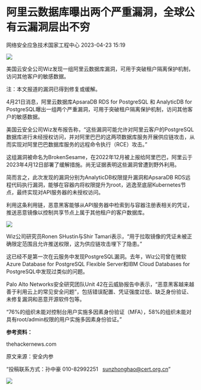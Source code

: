 #  阿里云数据库曝出两个严重漏洞，全球公有云漏洞层出不穷   
 网络安全应急技术国家工程中心   2023-04-23 15:19  
  
![](https://mmbiz.qpic.cn/mmbiz_png/GoUrACT176moiaTIO9YibpTftDgw80ia9IascTWDibQSwjE36ticriaktJvDsfxEtEeKqrF6UNy7Gt7ECGZiatZsGf9Xg/640?wx_fmt=png "")  
  
美国云安全公司Wiz发现一组阿里云数据库漏洞，可用于突破租户隔离保护机制，访问其他客户的敏感数据。  
  
注：本文报道的漏洞已得到修复或缓解。  
  
4月21日消息，阿里云数据库ApsaraDB RDS for PostgreSQL 和 AnalyticDB for PostgreSQL曝出一组两个严重漏洞，可用于突破租户隔离保护机制，访问其他客户的敏感数据。  
  
美国云安全公司Wiz发布报告称，“这些漏洞可能允许对阿里云客户的PostgreSQL数据库进行未经授权访问，并对阿里巴巴的这两项数据库服务开展供应链攻击，从而实现对阿里巴巴数据库服务的远程命令执行（RCE）攻击。”  
  
这组漏洞被命名为BrokenSesame，在2022年12月被上报给阿里巴巴，阿里云于2023年4月12日部署了缓解措施。尚无证据表明这些漏洞曾遭到野外利用。  
  
简而言之，此次发现的漏洞分别为AnalyticDB权限提升漏洞和ApsaraDB RDS远程代码执行漏洞，能够在容器内将权限提升为root，逃逸至底层Kubernetes节点，最终实现对API服务器的未授权访问。  
  
利用这条利用链，恶意黑客能够从API服务器中检索到与容器注册表相关的凭证，推送恶意镜像以控制共享节点上属于其他租户的客户数据库。  
  
![](https://mmbiz.qpic.cn/sz_mmbiz_png/FzZb53e8g7v8HqmBggD7NH2aIwiarOFZ9Zkk6cy5C0lHNhJrDd0HuzicWWEEIDgNRaicf3qzQLU9YyVaXLia5f08zQ/640?wx_fmt=png&wxfrom=5&wx_lazy=1&wx_co=1 "")  
  
Wiz公司研究员Ronen SHustin与Shir Tamari表示，“用于拉取镜像的凭证未被正确限定范围且允许推送权限，这为供应链攻击埋下了隐患。”  
  
这已经不是第一次在云服务中发现PostgreSQL漏洞。去年，Wiz公司曾在微软Azure Database for PostgreSQL Flexible Server和IBM Cloud Databases for PostgreSQL中发现过类似的问题。  
  
Palo Alto Networks安全研究团队Unit 42在云威胁报告中表示，“恶意黑客越来越善于利用云上的常见安全问题”，包括错误配置、凭证强度过低、缺乏身份验证、未修复漏洞和恶意开源软件包等。  
  
“76%的组织未能对控制台用户实施多因素身份验证（MFA），58%的组织未能对具有root/admin权限的用户实施多因素身份验证。”  
  
**参考资料：**  
  
thehackernews.com  
  
  
  
原文来源：安全内参  
  
“投稿联系方式：孙中豪 010-82992251   sunzhonghao@cert.org.cn”  
  
![](https://mmbiz.qpic.cn/mmbiz_jpg/GoUrACT176n1NvL0JsVSB8lNDX2FCGZjW0HGfDVnFao65ic4fx6Rv4qylYEAbia4AU3V2Zz801UlicBcLeZ6gS6tg/640?wx_fmt=jpeg&wxfrom=5&wx_lazy=1&wx_co=1 "")  
  
  
